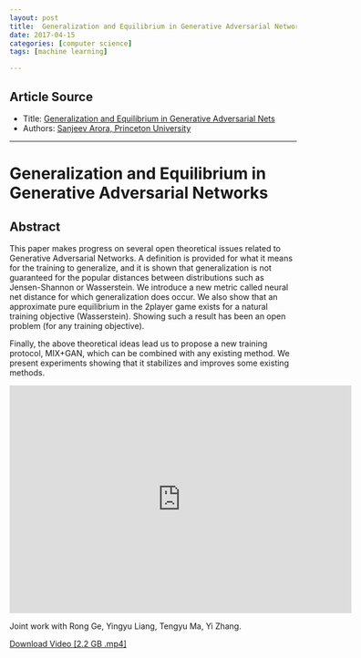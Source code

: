 ```yaml
---
layout: post
title:  Generalization and Equilibrium in Generative Adversarial Networks
date: 2017-04-15
categories: [computer science]
tags: [machine learning]

---
```


## Article Source
* Title: [Generalization and Equilibrium in Generative Adversarial Nets](https://www.youtube.com/watch?v=V7TliSCqOwI&spfreload=10)
* Authors: [Sanjeev Arora, Princeton University](http://www.cs.princeton.edu/~arora/)

---


# Generalization and Equilibrium in Generative Adversarial Networks

## Abstract

This paper makes progress on several open theoretical issues related to Generative Adversarial Networks. A definition is provided for what it means for the training to generalize, and it is shown that generalization is not guaranteed for the popular distances between distributions such as Jensen-Shannon or Wasserstein. We introduce a new metric called neural net distance for which generalization does occur. We also show that an approximate pure equilibrium in the 2player game exists for a natural training objective (Wasserstein). Showing such a result has been an open problem (for any training objective).

Finally, the above theoretical ideas lead us to propose a new training protocol, MIX+GAN, which can be combined with any existing method. We present experiments showing that it stabilizes and improves some existing methods.

<iframe width="600" height="400" src="https://www.youtube.com/embed/V7TliSCqOwI" frameborder="0" allowfullscreen></iframe>


Joint work with Rong Ge, Yingyu Liang, Tengyu Ma, Yi Zhang. 

[Download Video [2.2 GB .mp4]](https://video.simons.berkeley.edu/2017/spring/ml/2/23-Arora.mp4)